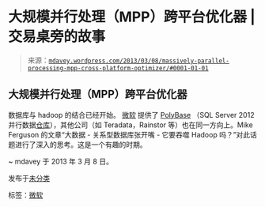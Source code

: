 <!--yml

分类：未分类

日期：2024-05-18 06:17:25

-->

# 大规模并行处理（MPP）跨平台优化器 | 交易桌旁的故事

> 来源：[`mdavey.wordpress.com/2013/03/08/massively-parallel-processing-mpp-cross-platform-optimizer/#0001-01-01`](https://mdavey.wordpress.com/2013/03/08/massively-parallel-processing-mpp-cross-platform-optimizer/#0001-01-01)

## 大规模并行处理（MPP）跨平台优化器

数据库与 hadoop 的结合已经开始。 [微软](http://gsl.azurewebsites.net/Projects/Polybase.aspx) 提供了 [PolyBase](http://www.zdnet.com/microsofts-polybase-mashes-up-sql-server-and-hadoop-7000007424/) （SQL Server 2012 并行数据[仓库](http://www.microsoft.com/en-us/sqlserver/solutions-technologies/data-warehousing/polybase.aspx)），其他公司（如 Teradata，Rainstor 等）也在同一方向上。Mike Ferguson 的文章“大数据 - 关系型数据库张开嘴 - 它要吞噬 Hadoop 吗？”对此话题进行了深入的思考。这是一个有趣的时期。

~ mdavey 于 2013 年 3 月 8 日。

发布于[未分类](https://mdavey.wordpress.com/category/uncategorized/)

标签：[微软](https://mdavey.wordpress.com/tag/microsoft/)
